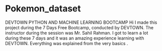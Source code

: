 # Pokemon_dataset
DEVTOWN PYTHON AND MACHINE LEARNING BOOTCAMP Hi I made this project during the 7 Days Free Bootcamp, conducted by DEVTOWN. The instructor during the session was Mr. Sahil Rahman. I got to learn a lot during these 7 days and it was an amazing experience learning with DEVTOWN. Everything was explained from the very basics . 
